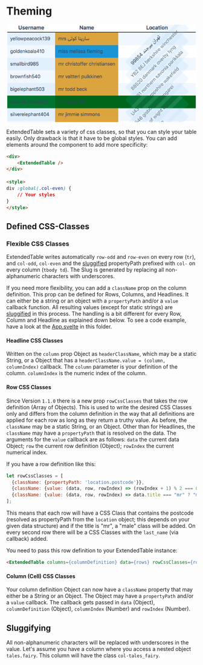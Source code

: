 # Theming

![](../../images/Theming.png)

ExtendedTable sets a variety of css classes, so that you can style your table easily. Only drawback is that it have to be global styles.
 You can add elements around the component to add more specificity:

```html 
<div>
    <ExtendedTable />
</div>

<style>
div :global(.col-even) {
    // Your styles
}
</style>
```

## Defined CSS-Classes

### Flexible CSS Classes

ExtendedTable writes automatically `row-odd` and `row-even` on every row (`tr`), and `col-odd`, `col-even` and the [sluggified](#sluggifying) propertyPath prefixed with `col-` on every column (`tbody td`). The Slug is generated by replacing all non-alphanumeric characters with underscores.

If you need more flexibility, you can add a `className` prop on the column definition. This prop can be defined for Rows, Columns, and Headlines. It can either be a string or an object with a `propertyPath` and/or a `value` callback function. All resulting values (except for static strings) are [sluggified](#sluggifying) in this process.
The handling is a bit different for every Row, Column and Headline as explained down below. To see a code example, have a look at the [App.svelte](App.svelte) in this folder.

#### Headline CSS Classes

Written on the `column` prop Object as `headerClassName`, which may be a static String, or a Object that has a `headerClassName.value = (column, columnIndex)` callback. The `column` parameter is your definition of the column. `columnIndex` is the numeric index of the column.

#### Row CSS Classes

Since Version `1.1.0` there is a new prop `rowCssClasses` that takes the row definition (Array of Objects). This is used to write the desired CSS Classes only and differs from the column definition in the way that all definitions are applied for each row as long as they return a truthy value.
As before, the `className` may be a static String, or an Object. Other than for Headlines, the `className` may have a `propertyPath` that is resolved on the data.
The arguments for the `value` callback are as follows: `data` the current data Object; `row` the current row definition (Object); `rowIndex` the current numerical index.

If you have a row definition like this:
```javascript
let rowCssClasses = [
  {className: {propertyPath: 'location.postcode'}},
  {className: {value: (data, row, rowIndex) => (rowIndex + 1) % 2 === 0 ? data.last_name : "" }},
  {className: {value: (data, row, rowIndex) => data.title === "mr" ? "male" : ""}},
];
```
This means that each row will have a CSS Class that contains the postcode (resolved as propertyPath from the `location` object; this depends on your given data structure) and if the title is "mr", a "male" class will be added. 
On every second row there will be a CSS Classes with the `last_name` (via callback) added.

You need to pass this row definition to your ExtendedTable instance:
```html
<ExtendedTable columns={columnDefinition} data={rows} rowCssClasses={rowCssClasses}></ExtendedTable>
```

#### Column (Cell) CSS Classes

Your column definition Object can now have a `className` property that may either be a String or an Object. The Object may have a `propertyPath` and/or a `value` callback. The callback gets passed in `data` (Object), `columnDefinition` (Object), `columnIndex` (Number) and `rowIndex` (Number).

## Sluggifying

All non-alphanumeric characters will be replaced with underscores in the value.
Let's assume you have a column where you access a nested object `tales.fairy`. This column will have the class `col-tales_fairy`.
